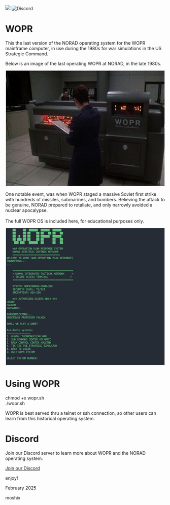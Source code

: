 <a href="https://hits.seeyoufarm.com"><img src="https://hits.seeyoufarm.com/api/count/incr/badge.svg?url=https%3A%2F%2Fgithub.com%2Fmoshix%2FWOPR&count_bg=%2379C83D&title_bg=%23555555&icon=paloaltosoftware.svg&icon_color=%23E7E7E7&title=hits&edge_flat=false"/></a>
![Discord](https://img.shields.io/discord/1341689871521153054)


# WOPR
This the last version of the NORAD operating system for the WOPR mainframe computer, in use during the 1980s for war simulations in the US Strategic Command. 

Below is an image of the last operating WOPR at NORAD, in the late 1980s. 

<p align="center">
  <img src="WOPR.jpg" width="500">
</p>
One notable event, was when WOPR staged a massive Soviet first strike with hundreds of missiles, submarines, and bombers. Believing the attack to be genuine, NORAD prepared to retaliate, and only narrowly avoided a nuclear apocalypse.
<br><br>
The full WOPR OS is included here, for educational purposes only. 
<br> 
<p align="center">
  <img src="screenshot.png" width="500">
</p>

Using WOPR
========== 

chmod +x wopr.sh<br>
./wopr.sh 

WOPR is best served thru a telnet or ssh connection, so other users can learn from this historical operating system. 


Discord 
=======

Join our Discord server to learn more about WOPR and the NORAD operating system.

[Join our Discord](https://discord.gg/ptytKmkwG7)


enjoy!

February 2025

moshix  
